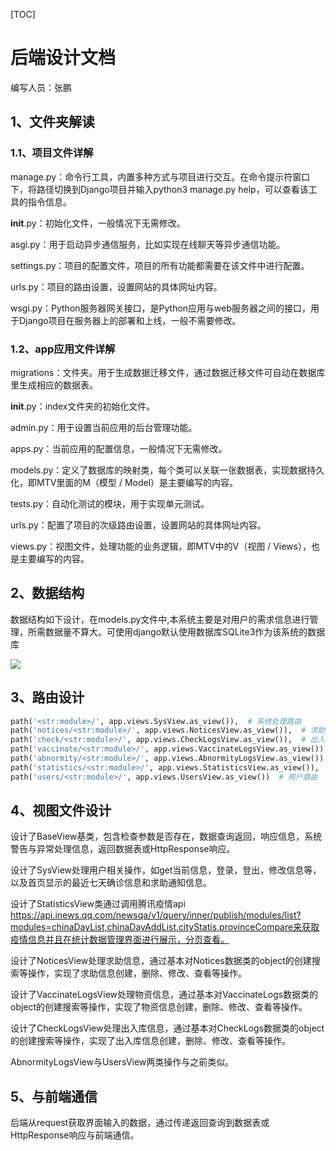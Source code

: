 [TOC]



# 后端设计文档

编写人员：张鹏

## 1、文件夹解读

### 1.1、项目文件详解

manage.py：命令行工具，内置多种方式与项目进行交互。在命令提示符窗口下，将路径切换到Django项目并输入python3 manage.py help，可以查看该工具的指令信息。

__init__.py：初始化文件，一般情况下无需修改。

asgi.py：用于启动异步通信服务，比如实现在线聊天等异步通信功能。

settings.py：项目的配置文件，项目的所有功能都需要在该文件中进行配置。

urls.py：项目的路由设置，设置网站的具体网址内容。

wsgi.py：Python服务器网关接口，是Python应用与web服务器之间的接口，用于Django项目在服务器上的部署和上线，一般不需要修改。

### 1.2、app应用文件详解

migrations：文件夹。用于生成数据迁移文件，通过数据迁移文件可自动在数据库里生成相应的数据表。

__init__.py：index文件夹的初始化文件。

admin.py：用于设置当前应用的后台管理功能。

apps.py：当前应用的配置信息，一般情况下无需修改。

models.py：定义了数据库的映射类，每个类可以关联一张数据表，实现数据持久化，即MTV里面的M（模型 / Model）是主要编写的内容。

tests.py：自动化测试的模块，用于实现单元测试。

urls.py：配置了项目的次级路由设置，设置网站的具体网址内容。

views.py：视图文件，处理功能的业务逻辑，即MTV中的V（视图 / Views），也是主要编写的内容。

## 2、数据结构

数据结构如下设计，在models.py文件中,本系统主要是对用户的需求信息进行管理，所需数据量不算大。可使用django默认使用数据库SQLite3作为该系统的数据库

![](https://s3.bmp.ovh/imgs/2022/06/02/b4c84a32695ac626.png)

## 3、路由设计

```python
path('<str:module>/', app.views.SysView.as_view()),  # 系统处理路由
path('notices/<str:module>/', app.views.NoticesView.as_view()),  # 求助信息路由
path('check/<str:module>/', app.views.CheckLogsView.as_view()),  # 出入库路由
path('vaccinate/<str:module>/', app.views.VaccinateLogsView.as_view()),  # 物资管理路由
path('abnormity/<str:module>/', app.views.AbnormityLogsView.as_view()),  # 异常处理路由
path('statistics/<str:module>/', app.views.StatisticsView.as_view()),  # 统计数据路由
path('users/<str:module>/', app.views.UsersView.as_view())  # 用户路由
```

## 4、视图文件设计

设计了BaseView基类，包含检查参数是否存在，数据查询返回，响应信息，系统警告与异常处理信息，返回数据表或HttpResponse响应。

设计了SysView处理用户相关操作，如get当前信息，登录，登出，修改信息等，以及首页显示的最近七天确诊信息和求助通知信息。

设计了StatisticsView类通过调用腾讯疫情api  https://api.inews.qq.com/newsqa/v1/query/inner/publish/modules/list?modules=chinaDayList,chinaDayAddList,cityStatis,provinceCompare来获取疫情信息并且在统计数据管理界面进行展示，分页查看。

设计了NoticesView处理求助信息，通过基本对Notices数据类的object的创建搜索等操作，实现了求助信息创建，删除、修改、查看等操作。

设计了VaccinateLogsView处理物资信息，通过基本对VaccinateLogs数据类的object的创建搜索等操作，实现了物资信息创建，删除、修改、查看等操作。

设计了CheckLogsView处理出入库信息，通过基本对CheckLogs数据类的object的创建搜索等操作，实现了出入库信息创建，删除、修改、查看等操作。

AbnormityLogsView与UsersView两类操作与之前类似。

## 5、与前端通信

后端从request获取界面输入的数据，通过传递返回查询到数据表或HttpResponse响应与前端通信。

